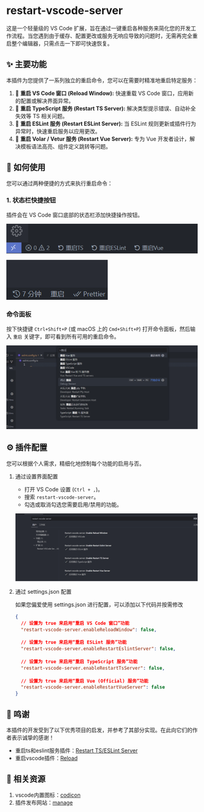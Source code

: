 # restart-vscode-server

这是一个轻量级的 VS Code 扩展，旨在通过一键重启各种服务来简化您的开发工作流程。当您遇到由于缓存、配置更改或服务无响应导致的问题时，无需再完全重启整个编辑器，只需点击一下即可快速恢复。

## ✨ 主要功能

本插件为您提供了一系列独立的重启命令，您可以在需要时精准地重启特定服务：

1. 🔄 **重启 VS Code 窗口 (Reload Window):** 快速重载 VS Code 窗口，应用新的配置或解决界面异常。
2. 🔄 **重启 TypeScript 服务 (Restart TS Server):** 解决类型提示错误、自动补全失效等 TS 相关问题。
3. 🔄 **重启 ESLint 服务 (Restart ESLint Server):** 当 ESLint 规则更新或插件行为异常时，快速重启服务以应用更改。
4. 🔄 **重启 Volar / Vetur 服务 (Restart Vue Server):** 专为 Vue 开发者设计，解决模板语法高亮、组件定义跳转等问题。

## 🚀 如何使用

您可以通过两种便捷的方式来执行重启命令：

### 1. 状态栏快捷按钮

插件会在 VS Code 窗口底部的状态栏添加快捷操作按钮。

![左侧状态按钮](./docs/images/left_status_button.png)

![右侧状态按钮](./docs/images/right_status_button.png)

### 命令面板

按下快捷键 `Ctrl+Shift+P` (或 macOS 上的 `Cmd+Shift+P`) 打开命令面板，然后输入 `重启` 关键字，即可看到所有可用的重启命令。

![命令面板](./docs/images/command_panel.png)

## ⚙️ 插件配置

您可以根据个人需求，精细化地控制每个功能的启用与否。

1. 通过设置界面配置
      - 打开 VS Code 设置 (`Ctrl + ,`)。
      - 搜索 `restart-vscode-server`。
      - 勾选或取消勾选您需要启用/禁用的功能。

    ![插件设置](./docs/images/plugin_setting.png)

2. 通过 settings.json 配置

    如果您偏爱使用 settings.json 进行配置，可以添加以下代码并按需修改

    ```json
    {
      // 设置为 true 来启用“重启 VS Code 窗口”功能
      "restart-vscode-server.enableReloadWindow": false,

      // 设置为 true 来启用“重启 ESLint 服务”功能
      "restart-vscode-server.enableRestartEslintServer": false,

      // 设置为 true 来启用“重启 TypeScript 服务”功能
      "restart-vscode-server.enableRestartTsServer": false,

      // 设置为 true 来启用“重启 Vue (Official) 服务”功能
      "restart-vscode-server.enableRestartVueServer": false
    }
    ```

## 🙏 鸣谢

本插件的开发受到了以下优秀项目的启发，并参考了其部分实现。在此向它们的作者表示诚挚的感谢！

- 重启ts和eslint服务插件：[Restart TS/ESLint Server](https://marketplace.visualstudio.com/items?itemName=acoreyj.restart-ts-eslint-server)
- 重启vscode插件：[Reload](https://marketplace.visualstudio.com/items?itemName=natqe.reload)

## 🔗 相关资源

1. vscode内置图标：[codicon](https://microsoft.github.io/vscode-codicons/dist/codicon.html)
2. 插件发布网站：[manage](https://marketplace.visualstudio.com/manage)
